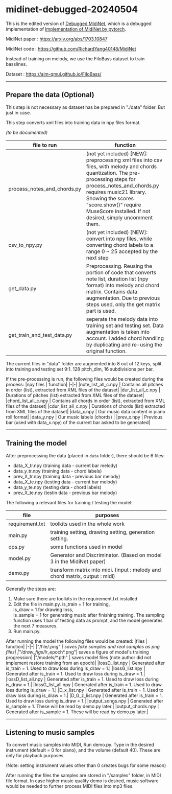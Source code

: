 

# midinet-debugged-20240504
This is the edited version of [Debugged MidiNet](https://github.com/dongmingli-Ben/MidiNet-by-pytorch-Debugged), which is a debugged implementation of [Implementation of MidiNet by pytorch](https://github.com/annahung31/MidiNet-by-pytorch).

MidiNet paper : https://arxiv.org/abs/1703.10847 

MidiNet code  : https://github.com/RichardYang40148/MidiNet 

Instead of training on melody, we use the FiloBass dataset to train basslines.

Dataset       : https://aim-qmul.github.io/FiloBass/ 

--------------------------------------------------------------------------------------------------
## Prepare the data (Optional)

This step is not necessary as dataset has be prepared in "./data" folder. But just in case.

This step converts xml files into training data in npy files format.

*(to be documented)*

|file to run                     |  function|
|-|-|
|process_notes_and_chords.py     |  (not yet included) \[NEW\]: preprocessing xml files into csv files, with melody and chords quantization. The pre-processing steps for process_notes_and_chords.py requires music21 library. Showing the scores "score.show()" require MuseScore installed. If not desired, simply uncomment them.|
|csv_to_npy.py                   |  (not yet included) \[NEW\]: convert into npy files, while converting chord labels to a range 0 ~ 25 accepted by the next step|
|get_data.py                     |  Preprocessing. Reusing the portion of code that converts note list, duration list (npy format) into melody and chord matrix. Contains data augmentation. Due to previous steps used, only the get matrix part is used.|
|get_train_and_test_data.py      |  seperate the melody data into training set and testing set. Data augmentation is taken into account. I added chord handling by duplicating and re-using the original function.|

The current files in "data" folder are augmented into 8 out of 12 keys, split into training and testing set 9:1. 128 pitch_dim, 16 subdivisions per bar.

If the pre-processing is run, the following files would be created during the process:
|npy files                     |  function|
|-|-|
|note_list_all_c.npy             |  Contains all pitches in order (list), extracted from XML files of the dataset|
|dur_list_all_c.npy              |  Durations of pitches (list) extracted from XML files of the dataset|
|chord_list_all_c.npy            |  Contains all chords in order (list), extracted from XML files of the dataset|
|cdur_list_all_c.npy             |  Durations of chords (list) extracted from XML files of the dataset|
|data_x.npy                      |  Our music data content in piano roll format|
|data_y.npy                      |  Our music labels (chords)  |
|prev_x.npy                      |  Previous bar (used with data_x.npy) of the current bar asked to be generated|

--------------------------------------------------------------------------------------------------
## Training the model

After preprocessing the data (placed in ```data``` folder), there should be 6 files:
* data_X_tr.npy (training data - current bar melody)
* data_y_tr.npy (training data - chord labels)
* prev_X_tr.npy (training data - previous bar melody)
* data_X_te.npy (testing data - current bar melody)
* data_y_te.npy (testing data - chord labels)
* prev_X_te.npy (testin data - previous bar melody)

The following a relevant files for training / testing the model:

|file                  |  purposes|
|-|-|
|requirement.txt                 |  toolkits used in the whole work|
|main.py                         |  training setting, drawing setting, generation setting.|
|ops.py                          |  some functions used in model|
|model.py                        |  Generator and Discriminator.   (Based on model 3 in the MidiNet paper)|
|demo.py                         |  transform matrix into midi. (input : melody and chord matrix, output : midi)|

Generally the steps are:
1. Make sure there are toolkits in the requirement.txt installed
2. Edit the file in main.py.
  is_train = 1 for training,  
  is_draw = 1 for drawing loss,  
  is_sample = 1 for generating music after finishing training.
  The sampling function uses 1 bar of testing data as prompt, and the model generates the next 7 measures.
3. Run main.py.

After running the model the following files would be created:
|files                     |  function|
|-|-|
|"/file/*.png"              | saves fake samples and real samples as png files|
|"/draw_figs/lr*_epoch*.png"| saves a figure of model's training progression|
|"/models/*.pth"            | saves model files (note author did not implement restore training from an epoch)|
|lossD_list.npy             |  Generated after is_train = 1. Used to draw loss during is_draw = 1.|
|lossG_list.npy             |  Generated after is_train = 1. Used to draw loss during is_draw = 1.|
|lossD_list_all.npy         |  Generated after is_train = 1. Used to draw loss during is_draw = 1.|
|lossG_list_all.npy         |  Generated after is_train = 1. Used to draw loss during is_draw = 1.|
|D_x_list.npy               |  Generated after is_train = 1. Used to draw loss during is_draw = 1.|
|D_G_z_list.npy             |  Generated after is_train = 1. Used to draw loss during is_draw = 1.|
|output_songs.npy           |  Generated after is_sample = 1. These will be read by demo.py later.|
|output_chords.npy          |  Generated after is_sample = 1. These will be read by demo.py later.|

--------------------------------------------------------------------------------------------------

## Listening to music samples

To convert music samples into MIDI, Run demo.py.
Type in the desired instrument (default = 0 for piano), and the volume (default 40). These are only for playback purposes.

(Note: setting instrument values other than 0 creates bugs for some reason)

After running the files the samples are stored in "/samples" folder, in MIDI file format. In case higher music quality demo is desired, music software would be needed to further process MIDI files into mp3 files.

